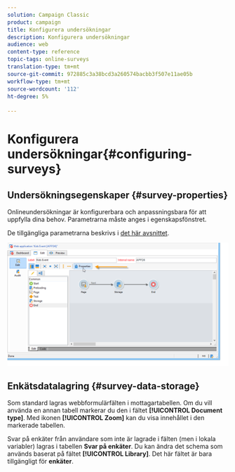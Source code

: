 ```yaml
---
solution: Campaign Classic
product: campaign
title: Konfigurera undersökningar
description: Konfigurera undersökningar
audience: web
content-type: reference
topic-tags: online-surveys
translation-type: tm+mt
source-git-commit: 972885c3a38bcd3a260574bacbb3f507e11ae05b
workflow-type: tm+mt
source-wordcount: '112'
ht-degree: 5%

---
```



# Konfigurera undersökningar{#configuring-surveys}

## Undersökningsegenskaper {#survey-properties}

Onlineundersökningar är konfigurerbara och anpassningsbara för att uppfylla dina behov. Parametrarna måste anges i egenskapsfönstret.

De tillgängliga parametrarna beskrivs i [det här avsnittet](../../web/using/defining-web-forms-properties.md).

![](assets/s_ncs_admin_survey_properties_general.png)

## Enkätsdatalagring {#survey-data-storage}

Som standard lagras webbformulärfälten i mottagartabellen. Om du vill använda en annan tabell markerar du den i fältet **[!UICONTROL Document type]**. Med ikonen **[!UICONTROL Zoom]** kan du visa innehållet i den markerade tabellen.

Svar på enkäter från användare som inte är lagrade i fälten (men i lokala variabler) lagras i tabellen **Svar på enkäter**. Du kan ändra det schema som används baserat på fältet **[!UICONTROL Library]**. Det här fältet är bara tillgängligt för **enkäter**.
